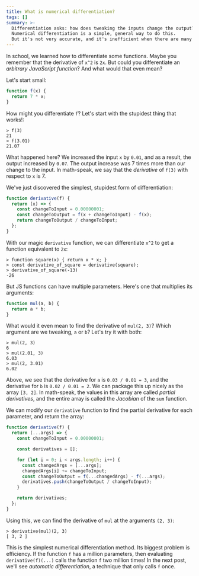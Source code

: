 ```yaml
---
title: What is numerical differentiation?
tags: []
summary: >-
  Differentiation asks: how does tweaking the inputs change the output?
  Numerical differentiation is a simple, general way to do this.
  But it's not very accurate, and it's inefficient when there are many inputs.
---
```


In school, we learned how to differentiate some functions.
Maybe you remember that the derivative of `x^2` is `2x`.
But could you differentiate an _arbitrary JavaScript function_?
And what would that even mean?

Let's start small:

```js
function f(x) {
  return 7 * x;
}
```

How might you differentiate `f`?
Let's start with the stupidest thing that works!:

```
> f(3)
21
> f(3.01)
21.07
```

What happened here?
We increased the input `x` by `0.01`,
and as a result, the output increased by `0.07`.
The output increase was 7 times more than our change to the input.
In math-speak, we say that the _derivative_ of `f(3)` with respect to `x` is 7.

We've just discovered the simplest, stupidest form of differentiation:

```js
function derivative(f) {
  return (x) => {
    const changeToInput = 0.00000001;
    const changeToOutput = f(x + changeToInput) - f(x);
    return changeToOutput / changeToInput;
  };
}
```

With our magic `derivative` function,
we can differentiate `x^2` to get a function equivalent to `2x`:

```
> function square(x) { return x * x; }
> const derivative_of_square = derivative(square);
> derivative_of_square(-13)
-26
```

But JS functions can have multiple parameters.
Here's one that multiplies its arguments:

```js
function mul(a, b) {
  return a * b;
}
```

What would it even mean to find the derivative of `mul(2, 3)`?
Which argument are we tweaking, `a` or `b`?
Let's try it with both:

```
> mul(2, 3)
6
> mul(2.01, 3)
6.03
> mul(2, 3.01)
6.02
```

Above, we see that the derivative for `a` is `0.03 / 0.01 = 3`,
and the derivative for `b` is `0.02 / 0.01 = 2`.
We can package this up nicely as the array `[3, 2]`.
In math-speak, the values in this array are called _partial derivatives_,
and the entire array is called the _Jacobian_ of the `sum` function.

We can modify our `derivative` function to
find the partial derivative for each parameter,
and return the array:

```js
function derivative(f) {
  return (...args) => {
    const changeToInput = 0.00000001;

    const derivatives = [];

    for (let i = 0; i < args.length; i++) {
      const changedArgs = [...args];
      changedArgs[i] += changeToInput;
      const changeToOutput = f(...changedArgs) - f(...args);
      derivatives.push(changeToOutput / changeToInput);
    }

    return derivatives;
  };
}
```

Using this, we can find the derivative of `mul` at the arguments `(2, 3)`:

```
> derivative(mul)(2, 3)
[ 3, 2 ]
```

This is the simplest numerical differentiation method.
Its biggest problem is efficiency.
If the function `f` has a million parameters,
then evaluating `derivative(f)(...)` calls the function `f` two million times!
In the next post, we'll see _automatic differentiation_,
a technique that only calls `f` once.
